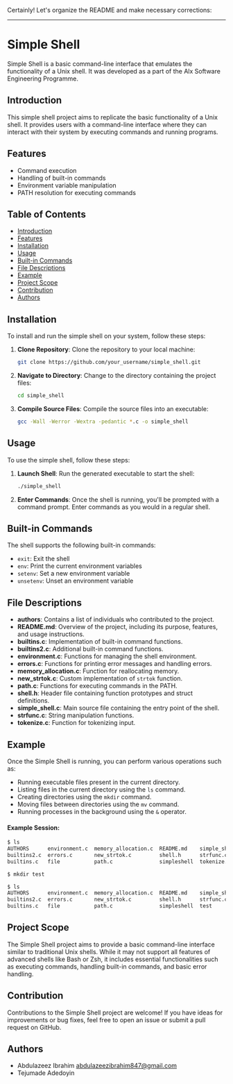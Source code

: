 Certainly! Let's organize the README and make necessary corrections:

---

# Simple Shell

Simple Shell is a basic command-line interface that emulates the functionality of a Unix shell. It was developed as a part of the Alx Software Engineering Programme.

## Introduction

This simple shell project aims to replicate the basic functionality of a Unix shell. It provides users with a command-line interface where they can interact with their system by executing commands and running programs.

## Features

- Command execution
- Handling of built-in commands
- Environment variable manipulation
- PATH resolution for executing commands

## Table of Contents

- [Introduction](#introduction)
- [Features](#features)
- [Installation](#installation)
- [Usage](#usage)
- [Built-in Commands](#built-in-commands)
- [File Descriptions](#file-descriptions)
- [Example](#example)
- [Project Scope](#project-scope)
- [Contribution](#contribution)
- [Authors](#authors)

## Installation

To install and run the simple shell on your system, follow these steps:

1. **Clone Repository**: Clone the repository to your local machine:

    ```bash
    git clone https://github.com/your_username/simple_shell.git
    ```

2. **Navigate to Directory**: Change to the directory containing the project files:

    ```bash
    cd simple_shell
    ```

3. **Compile Source Files**: Compile the source files into an executable:

    ```bash
    gcc -Wall -Werror -Wextra -pedantic *.c -o simple_shell
    ```

## Usage

To use the simple shell, follow these steps:

1. **Launch Shell**: Run the generated executable to start the shell:

    ```bash
    ./simple_shell
    ```

2. **Enter Commands**: Once the shell is running, you'll be prompted with a command prompt. Enter commands as you would in a regular shell.

## Built-in Commands

The shell supports the following built-in commands:

- `exit`: Exit the shell
- `env`: Print the current environment variables
- `setenv`: Set a new environment variable
- `unsetenv`: Unset an environment variable

## File Descriptions

- **authors**: Contains a list of individuals who contributed to the project.
- **README.md**: Overview of the project, including its purpose, features, and usage instructions.
- **builtins.c**: Implementation of built-in command functions.
- **builtins2.c**: Additional built-in command functions.
- **environment.c**: Functions for managing the shell environment.
- **errors.c**: Functions for printing error messages and handling errors.
- **memory_allocation.c**: Function for reallocating memory.
- **new_strtok.c**: Custom implementation of `strtok` function.
- **path.c**: Functions for executing commands in the PATH.
- **shell.h**: Header file containing function prototypes and struct definitions.
- **simple_shell.c**: Main source file containing the entry point of the shell.
- **strfunc.c**: String manipulation functions.
- **tokenize.c**: Function for tokenizing input.

## Example

Once the Simple Shell is running, you can perform various operations such as:

- Running executable files present in the current directory.
- Listing files in the current directory using the `ls` command.
- Creating directories using the `mkdir` command.
- Moving files between directories using the `mv` command.
- Running processes in the background using the `&` operator.

#### Example Session:

```bash
$ ls
AUTHORS      environment.c  memory_allocation.c  README.md    simple_shell.c
builtins2.c  errors.c       new_strtok.c         shell.h      strfunc.c
builtins.c   file           path.c               simpleshell  tokenize.c

$ mkdir test

$ ls
AUTHORS      environment.c  memory_allocation.c  README.md    simple_shell.c
builtins2.c  errors.c       new_strtok.c         shell.h      strfunc.c
builtins.c   file           path.c               simpleshell  test
```

## Project Scope

The Simple Shell project aims to provide a basic command-line interface similar to traditional Unix shells. While it may not support all features of advanced shells like Bash or Zsh, it includes essential functionalities such as executing commands, handling built-in commands, and basic error handling.

## Contribution

Contributions to the Simple Shell project are welcome! If you have ideas for improvements or bug fixes, feel free to open an issue or submit a pull request on GitHub.

## Authors

- Abdulazeez Ibrahim <abdulazeezibrahim847@gmail.com>
- Tejumade Adedoyin